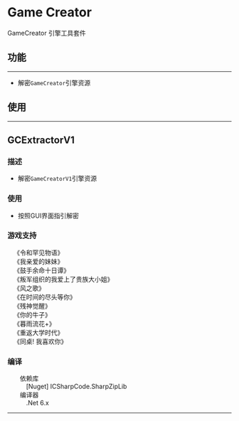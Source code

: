 # Game Creator

GameCreator 引擎工具套件

## 功能
---
* 解密`GameCreator`引擎资源

## 使用
---
## GCExtractorV1
### 描述
* 解密`GameCreatorV1`引擎资源
### 使用
* 按照GUI界面指引解密
### 游戏支持
&emsp;《令和罕见物语》<br>
&emsp;《我亲爱的妹妹》<br>
&emsp;《鼓手余命十日谭》<br>
&emsp;《叛军组织的我爱上了贵族大小姐》<br>
&emsp;《风之歌》<br>
&emsp;《在时间的尽头等你》<br>
&emsp;《残神觉醒》<br>
&emsp;《你的牛子》<br>
&emsp;《暮雨流花+》<br>
&emsp;《重返大学时代》<br>
&emsp;《同桌! 我喜欢你》<br>
### 编译
&emsp;&emsp;依赖库<br>
&emsp;&emsp;&emsp;\[Nuget\] ICSharpCode.SharpZipLib<br>
&emsp;&emsp;编译器<br>
&emsp;&emsp;&emsp;.Net 6.x<br>

---
